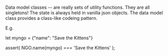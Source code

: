 
Data model classes -- are really sets of utility functions.
They are all singletons!
The state is always held in vanilla json objects.
The data model class provides a class-like codeing pattern.

E.g.

let myngo = {"name": "Save the Kittens"}

assert( NGO.name(myngo) === 'Save the Kittens' );
